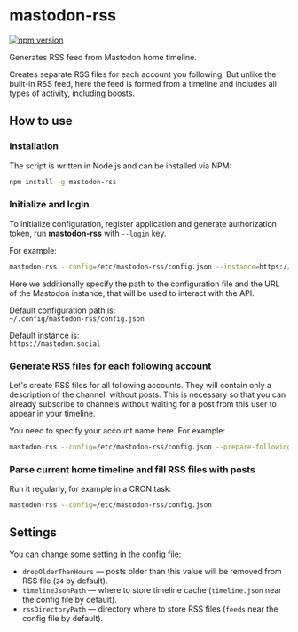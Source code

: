 # mastodon-rss

[![npm version](https://badge.fury.io/js/mastodon-rss.svg)](https://www.npmjs.com/package/mastodon-rss)

Generates RSS feed from Mastodon home timeline.

Creates separate RSS files for each account you following. But unlike the built-in RSS feed, here the feed is formed from a timeline and includes all types of activity, including boosts.

## How to use

### Installation

The script is written in Node.js and can be installed via NPM:

```sh
npm install -g mastodon-rss
```

### Initialize and login

To initialize configuration, register application and generate authorization token, run **mastodon-rss** with `--login` key.

For example:
```sh
mastodon-rss --config=/etc/mastodon-rss/config.json --instance=https://mastodon.social --login
```

Here we additionally specify the path to the configuration file and the URL of the Mastodon instance, that will be used to interact with the API.

Default configuration path is:  
`~/.config/mastodon-rss/config.json`

Default instance is:  
`https://mastodon.social`

### Generate RSS files for each following account

Let's create RSS files for all following accounts. They will contain only a description of the channel, without posts. This is necessary so that you can already subscribe to channels without waiting for a post from this user to appear in your timeline.

You need to specify your account name here. For example:
```sh
mastodon-rss --config=/etc/mastodon-rss/config.json --prepare-following-for=avol_v@mastodon.social
```

### Parse current home timeline and fill RSS files with posts

Run it regularly, for example in a CRON task:

```sh
mastodon-rss --config=/etc/mastodon-rss/config.json
```

## Settings

You can change some setting in the config file:

- `dropOlderThanHours` — posts older than this value will be removed from RSS file (`24` by default).
- `timelineJsonPath` — where to store timeline cache (`timeline.json` near the config file by default).
- `rssDirectoryPath` — directory where to store RSS files (`feeds` near the config file by default).
